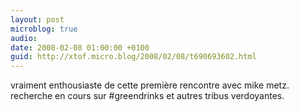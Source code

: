 ```yaml
---
layout: post
microblog: true
audio: 
date: 2008-02-08 01:00:00 +0100
guid: http://xtof.micro.blog/2008/02/08/t690693602.html
---
```

vraiment enthousiaste de cette première rencontre avec mike metz. recherche en cours sur #greendrinks et autres tribus verdoyantes.

